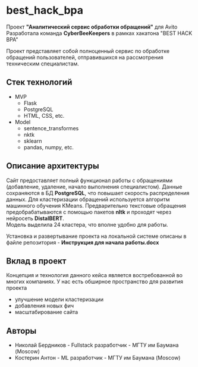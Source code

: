 # best_hack_bpa

Проект **"Аналитический сервис обработки обращений"** для Avito  
Разработала команда **CyberBeeKeepers** в рамках хакатона "BEST HACK BPA"

Проект представляет собой полноценный сервис по обработке обращений пользователей, отправившихся на рассмотрения техническим специалистам.  

## Стек технологий
* MVP
  * Flask
  * PostgreSQL
  * HTML, CSS, etc.
* Model
  * sentence_transformes
  * nktk
  * sklearn
  * pandas, numpy, etc.  

## Описание архитектуры
Сайт предоставляет полный функционал работы с обращениями (добавление, удаление, начало выполнения специалистом). Данные сохраняются в БД **PostgreSQL**, что повышает скорость распределения данных. Для кластеризации обращений используется алгоритм машинного обучения KMeans. Предварительно текстовые обращения предобрабатываются с помощью пакетов **nltk** и проходят через нейросеть **DistalBERT**.  
Модель выделила 24 кластера, что вполне удобно для работы.  

Установка и развертывание проекта на локальной системе описаны в файле репозитория - **Инструкция для начала работы.docx**

## Вклад в проект
Концепция и технология данного кейса является востребованной во многих компаниях. У нас есть обширное пространство для развития проекта
* улучшение модели кластеризации
* добавления новых фич
* масштабирование сайта

## Авторы
* Николай Бердников - Fullstack разработчик - МГТУ им Баумана (Moscow)  
* Костерин Антон - ML разработчик - МГТУ им Баумана (Moscow)

